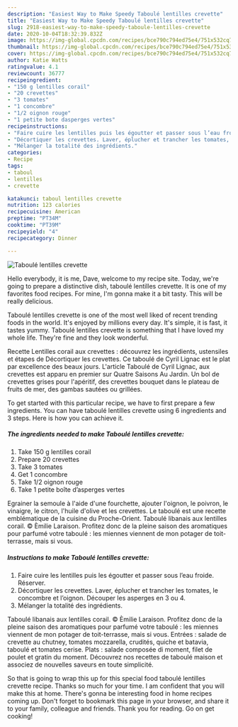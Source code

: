 ```yaml
---
description: "Easiest Way to Make Speedy Taboulé lentilles crevette"
title: "Easiest Way to Make Speedy Taboulé lentilles crevette"
slug: 2918-easiest-way-to-make-speedy-taboule-lentilles-crevette
date: 2020-10-04T18:32:39.832Z
image: https://img-global.cpcdn.com/recipes/bce790c794ed75e4/751x532cq70/taboule-lentilles-crevette-photo-principale-de-la-recette.jpg
thumbnail: https://img-global.cpcdn.com/recipes/bce790c794ed75e4/751x532cq70/taboule-lentilles-crevette-photo-principale-de-la-recette.jpg
cover: https://img-global.cpcdn.com/recipes/bce790c794ed75e4/751x532cq70/taboule-lentilles-crevette-photo-principale-de-la-recette.jpg
author: Katie Watts
ratingvalue: 4.1
reviewcount: 36777
recipeingredient:
- "150 g lentilles corail"
- "20 crevettes"
- "3 tomates"
- "1 concombre"
- "1/2 oignon rouge"
- "1 petite bote dasperges vertes"
recipeinstructions:
- "Faire cuire les lentilles puis les égoutter et passer sous l’eau froide. Réserver."
- "Décortiquer les crevettes. Laver, éplucher et trancher les tomates, le concombre et l’oignon. Découper les asperges en 3 ou 4."
- "Mélanger la totalité des ingrédients."
categories:
- Recipe
tags:
- taboul
- lentilles
- crevette

katakunci: taboul lentilles crevette 
nutrition: 123 calories
recipecuisine: American
preptime: "PT34M"
cooktime: "PT39M"
recipeyield: "4"
recipecategory: Dinner

---
```



![Taboulé lentilles crevette](https://img-global.cpcdn.com/recipes/bce790c794ed75e4/751x532cq70/taboule-lentilles-crevette-photo-principale-de-la-recette.jpg)

Hello everybody, it is me, Dave, welcome to my recipe site. Today, we're going to prepare a distinctive dish, taboulé lentilles crevette. It is one of my favorites food recipes. For mine, I'm gonna make it a bit tasty. This will be really delicious.

Taboulé lentilles crevette is one of the most well liked of recent trending foods in the world. It's enjoyed by millions every day. It's simple, it is fast, it tastes yummy. Taboulé lentilles crevette is something that I have loved my whole life. They're fine and they look wonderful.

Recette Lentilles corail aux crevettes : découvrez les ingrédients, ustensiles et étapes de Décortiquer les crevettes. Ce taboulé de Cyril Lignac est le plat par excellence des beaux jours. L&#39;article Taboulé de Cyril Lignac, aux crevettes est apparu en premier sur Quatre Saisons Au Jardin. Un bol de crevettes grises pour l&#39;apéritif, des crevettes bouquet dans le plateau de fruits de mer, des gambas sautées ou grillées.


To get started with this particular recipe, we have to first prepare a few ingredients. You can have taboulé lentilles crevette using 6 ingredients and 3 steps. Here is how you can achieve it.

<!--inarticleads1-->

##### The ingredients needed to make Taboulé lentilles crevette:

1. Take 150 g lentilles corail
1. Prepare 20 crevettes
1. Take 3 tomates
1. Get 1 concombre
1. Take 1/2 oignon rouge
1. Take 1 petite boîte d’asperges vertes


Egrainer la semoule à l&#39;aide d&#39;une fourchette, ajouter l&#39;oignon, le poivron, le vinaigre, le citron, l&#39;huile d&#39;olive et les crevettes. Le taboulé est une recette emblématique de la cuisine du Proche-Orient. Taboulé libanais aux lentilles corail. © Èmilie Laraison. Profitez donc de la pleine saison des aromatiques pour parfumé votre taboulé : les miennes viennent de mon potager de toit-terrasse, mais si vous. 

<!--inarticleads2-->

##### Instructions to make Taboulé lentilles crevette:

1. Faire cuire les lentilles puis les égoutter et passer sous l’eau froide. Réserver.
1. Décortiquer les crevettes. Laver, éplucher et trancher les tomates, le concombre et l’oignon. Découper les asperges en 3 ou 4.
1. Mélanger la totalité des ingrédients.


Taboulé libanais aux lentilles corail. © Èmilie Laraison. Profitez donc de la pleine saison des aromatiques pour parfumé votre taboulé : les miennes viennent de mon potager de toit-terrasse, mais si vous. Entrées : salade de crevette au chutney, tomates mozzarella, crudités, quiche et batavia, taboulé et tomates cerise. Plats : salade composée di moment, filet de poulet et gratin du moment. Découvrez nos recettes de taboulé maison et associez de nouvelles saveurs en toute simplicité. 

So that is going to wrap this up for this special food taboulé lentilles crevette recipe. Thanks so much for your time. I am confident that you will make this at home. There's gonna be interesting food in home recipes coming up. Don't forget to bookmark this page in your browser, and share it to your family, colleague and friends. Thank you for reading. Go on get cooking!
